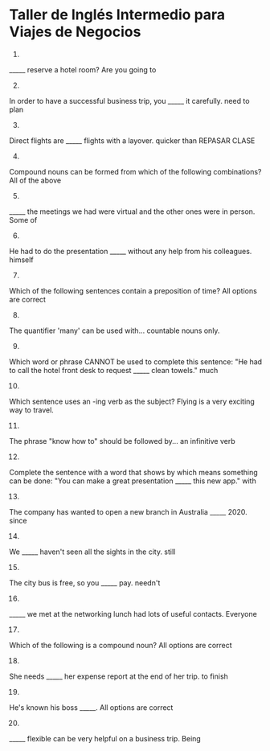 # Taller de Inglés Intermedio para Viajes de Negocios

1.
_____ reserve a hotel room?
Are you going to

2.
In order to have a successful business trip, you _____ it carefully.
need to plan

3.
Direct flights are _____ flights with a layover.
quicker than
REPASAR CLASE


4.
Compound nouns can be formed from which of the following combinations?
All of the above

5.
_____ the meetings we had were virtual and the other ones were in person.
Some of

6.
He had to do the presentation _____ without any help from his colleagues.
himself

7.
Which of the following sentences contain a preposition of time?
All options are correct

8.
The quantifier 'many' can be used with...
countable nouns only.

9.
Which word or phrase CANNOT be used to complete this sentence: "He had to call the hotel front desk to request _____ clean towels."
much

10.
Which sentence uses an -ing verb as the subject?
Flying is a very exciting way to travel.

11.
The phrase "know how to" should be followed by...
an infinitive verb

12.
Complete the sentence with a word that shows by which means something can be done: "You can make a great presentation _____ this new app."
with

13.
The company has wanted to open a new branch in Australia _____ 2020.
since

14.
We _____ haven't seen all the sights in the city.
still

15.
The city bus is free, so you _____ pay.
needn't

16.
_____ we met at the networking lunch had lots of useful contacts.
Everyone

17.
Which of the following is a compound noun?
All options are correct

18.
She needs _____ her expense report at the end of her trip.
to finish

19.
He's known his boss _____.
All options are correct

20.
_____ flexible can be very helpful on a business trip.
Being